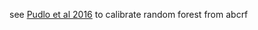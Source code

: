 see [Pudlo et al 2016](https://academic.oup.com/bioinformatics/article/32/6/859/1744513) to calibrate random forest from abcrf
